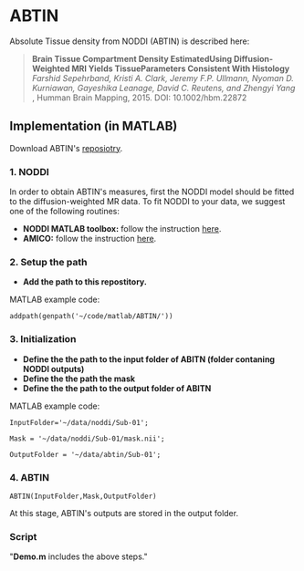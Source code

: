 # ABTIN
Absolute Tissue density from NODDI (ABTIN) is described here:
>**Brain Tissue Compartment Density EstimatedUsing Diffusion-Weighted MRI Yields TissueParameters Consistent With Histology**
>*Farshid Sepehrband, Kristi A. Clark, Jeremy F.P. Ullmann, Nyoman D. Kurniawan, Gayeshika Leanage, David C. Reutens, and Zhengyi Yang*
>, Humman Brain Mapping, 2015. DOI: 10.1002/hbm.22872

## Implementation (in MATLAB)
Download ABTIN's [reposiotry](https://github.com/sepehrband/ABTIN/archive/master.zip). 

### 1. NODDI
In order to obtain ABTIN's measures, first the NODDI model should be fitted to the diffusion-weighted MR data.  To fit NODDI to your data, we suggest one of the following routines:

- **NODDI MATLAB toolbox:** follow the instruction [here](http://mig.cs.ucl.ac.uk/index.php?n=Tutorial.NODDImatlab).
- **AMICO:** follow the instruction [here](https://github.com/daducci/AMICO).

### 2. Setup the path
- **Add the path to this repostitory.**

MATLAB example code:

`addpath(genpath('~/code/matlab/ABTIN/'))`

### 3. Initialization 
- **Define the the path to the input folder of ABITN (folder contaning NODDI outputs)**
- **Define the the path the mask**
- **Define the the path to the output folder of ABITN**

MATLAB example code:

`InputFolder='~/data/noddi/Sub-01';`

`Mask = '~/data/noddi/Sub-01/mask.nii';`

`OutputFolder = '~/data/abtin/Sub-01';`

### 4. ABTIN
`ABTIN(InputFolder,Mask,OutputFolder)`

At this stage, ABTIN's outputs are stored in the output folder.

### Script
"**Demo.m** includes the above steps."
